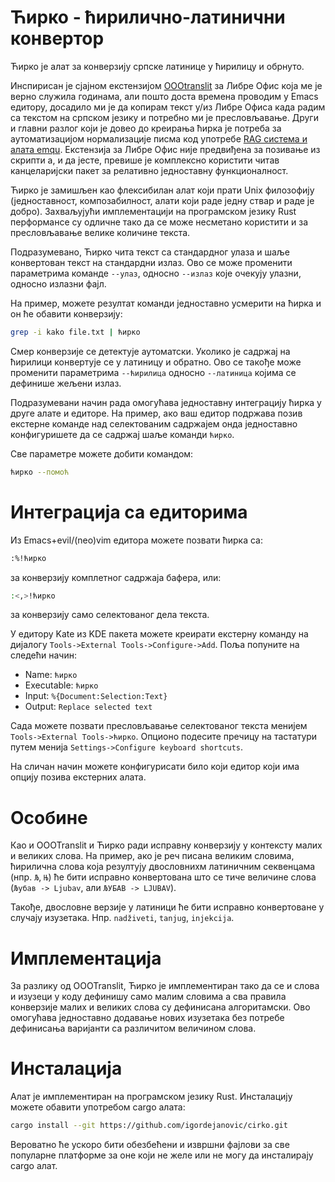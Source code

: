 # Ћирко - ћирилично-латинични конвертор

Ћирко је алат за конверзију српске латинице у ћирилицу и обрнуто. 

Инспирисан је сјајном екстензијом
[OOOtranslit](https://urosevic.net/oootranslit/) за Либре Офис која ме је верно
служила годинама, али пошто доста времена проводим у Emacs едитору, досадило ми
је да копирам текст у/из Либре Офиса када радим са текстом на српском језику и
потребно ми је пресловљавање. Други и главни разлог који је довео до креирања
ћирка је потреба за аутоматизацијом нормализације писма код употребе [RAG
система и алата emqu](https://github.com/igordejanovic/emqu). Екстензија за
Либре Офис није предвиђена за позивање из скрипти а, и да јесте, превише је
комплексно користити читав канцеларијски пакет за релативно једноставну
функционалност.

Ћирко је замишљен као флексибилан алат који прати Unix филозофију
(једноставност, композабилност, алати који раде једну ствар и раде је добро).
Захваљујући имплементацији на програмском језику Rust перформансе су одличне
тако да се може несметано користити и за пресловљавање велике количине текста.

Подразумевано, Ћирко чита текст са стандардног улаза и шаље конвертован текст на
стандардни излаз. Ово се може променити параметрима команде `--улаз`, односно
`--излаз` које очекују улазни, односно излазни фајл.

На пример, можете резултат команди једноставно усмерити на ћирка и он ће обавити
конверзију:

``` sh
grep -i kako file.txt | ћирко
```

Смер конверзије се детектује аутоматски. Уколико је садржај на ћирилици
конвертује се у латиницу и обратно. Ово се такође може променити параметрима
`--ћирилица` односно `--латиница` којима се дефинише жељени излаз.

Подразумевани начин рада омогућава једноставну интеграцију ћирка у друге алате и
едиторе. На пример, ако ваш едитор подржава позив екстерне команде над
селектованим садржајем онда једноставно конфигуришете да се садржај шаље команди
`ћирко`.

Све параметре можете добити командом:

``` sh
ћирко --помоћ
```

# Интеграција са едиторима

Из Emacs+evil/(neo)vim едитора можете позвати ћирка са:

```sh
:%!ћирко
```

за конверзију комплетног садржаја бафера, или:

``` sh
:<,>!ћирко
```

за конверзију само селектованог дела текста.

У едитору Kate из KDE пакета можете креирати екстерну команду на дијалогу
`Tools->External Tools->Configure->Add`. Поља попуните на следећи начин:

- Name: `ћирко`
- Executable: `ћирко`
- Input: `%{Document:Selection:Text}`
- Output: `Replace selected text`

Сада можете позвати пресловљавање селектованог текста менијем `Tools->External
Tools->ћирко`. Опционо подесите пречицу на тастатури путем менија
`Settings->Configure keyboard shortcuts`.

На сличан начин можете конфигурисати било који едитор који има опцију позива
екстерних алата.

# Особине

Као и OOOTranslit и Ћирко ради исправну конверзију у контексту малих и великих
слова. На пример, ако је реч писана великим словима, ћирилична слова која
резултују двословнихм латиничним секвенцама (нпр. `Љ`, `Њ`) ће бити исправно
конвертована што се тиче величине слова (`Љубав -> Ljubav`, али `ЉУБАВ ->
LJUBAV`).

Такође, двословне верзије у латиници ће бити исправно конвертоване у случају
изузетака. Нпр. `nadživeti`, `tanjug`, `injekcija`.

# Имплементација

За разлику од OOOTranslit, Ћирко је имплементиран тако да се и слова и изузеци у
коду дефинишу само малим словима а сва правила конверзије малих и великих слова
су дефинисана алгоритамски. Ово омогућава једноставно додавање нових изузетака
без потребе дефинисања варијанти са различитом величином слова.


# Инсталација

Алат је имплементиран на програмском језику Rust. Инсталацију можете обавити
употребом cargo алата:

``` sh
cargo install --git https://github.com/igordejanovic/cirko.git
```

Вероватно ће ускоро бити обезбећени и извршни фајлови за све популарне платформе
за оне који не желе или не могу да инсталирају cargo алат.
